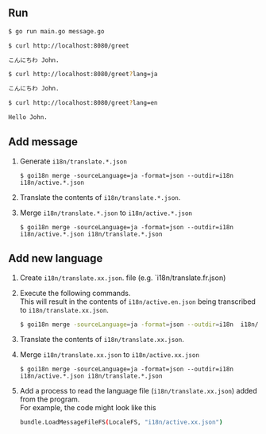 ## Run
```bash
$ go run main.go message.go 
```

```bash
$ curl http://localhost:8080/greet

こんにちわ John.
```

```bash
$ curl http://localhost:8080/greet?lang=ja

こんにちわ John.
```

```bash
$ curl http://localhost:8080/greet?lang=en

Hello John.
```

## Add message
1. Generate `i18n/translate.*.json`
    ```
    $ goi18n merge -sourceLanguage=ja -format=json --outdir=i18n  i18n/active.*.json
    ```

2. Translate the contents of `i18n/translate.*.json`.

3. Merge `i18n/translate.*.json` to `i18n/active.*.json`
    ```
    $ goi18n merge -sourceLanguage=ja -format=json --outdir=i18n  i18n/active.*.json i18n/translate.*.json
    ```

## Add new language
1. Create `i18n/translate.xx.json`. file (e.g. `i18n/translate.fr.json)
2. Execute the following commands.  
    This will result in the contents of `i18n/active.en.json` being transcribed to `i18n/translate.xx.json`.
    ```bash
    $ goi18n merge -sourceLanguage=ja -format=json --outdir=i18n  i18n/active.ja.json i18n/translate.fr.json
    ```

3. Translate the contents of `i18n/translate.xx.json`.
4. Merge `i18n/translate.xx.json` to `i18n/active.xx.json`
    ```
    $ goi18n merge -sourceLanguage=ja -format=json --outdir=i18n  i18n/active.*.json i18n/translate.*.json
    ```
5. Add a process to read the language file (`i18n/translate.xx.json`) added from the program.  
    For example, the code might look like this
    ```bash
    bundle.LoadMessageFileFS(LocaleFS, "i18n/active.xx.json")
    ```